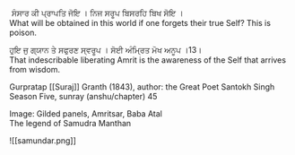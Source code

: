  ਸੰਸਾਰ ਕੀ ਪ੍ਰਾਪਤਿ ਜੋਇ । ਨਿਜ ਸਰੂਪ ਬਿਸਰਹਿ ਬਿਖ ਸੋਇ ।  
What will be obtained in this world if one forgets their true Self? This is poison.  
  
ਹੁਇ ਜੁ ਗ੍ਯਾਨ ਤੇ ਸਫੁਰਣ ਸ੍ਵਰੂਪ । ਸੋਈ ਅੰਮ੍ਰਿਤ ਮੋਖ ਅਨੂਪ ।13।  
That indescribable liberating Amrit is the awareness of the Self that arrives from wisdom.  
  
Gurpratap [[Suraj]] Granth (1843), author: the Great Poet Santokh Singh  
Season Five, sunray (anshu/chapter) 45  
  
Image: Gilded panels, Amritsar, Baba Atal  
The legend of Samudra Manthan

![[samundar.png]]